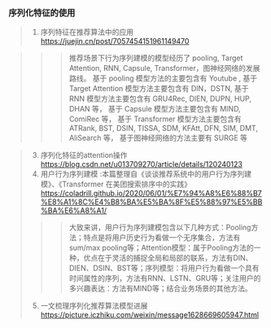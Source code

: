 ### 序列化特征的使用
>1. 序列特征在推荐算法中的应用 https://juejin.cn/post/7057454151961149470

  >>> 推荐场景下行为序列建模的模型经历了 pooling, Target Attention, RNN, Capsule, Transformer，图神经网络的发展路线。
>  >> 基于 pooling 模型方法的主要包含有 Youtube ,
>  >> 基于 Target Attention 模型方法主要包含有 DIN，DSTN,
>  >> 基于 RNN 模型方法主要包含有 GRU4Rec, DIEN, DUPN, HUP, DHAN 等，
>  >> 基于 Capsule 模型方法主要包含有 MIND, ComiRec 等，
>  >> 基于 Transformer 模型方法主要包含有 ATRank, BST, DSIN, TISSA, SDM, KFAtt, DFN, SIM, DMT, AliSearch 等，
>  >> 基于图神经网络的方法主要有 SURGE 等

>3. 序列化特征的attention操作 https://blog.csdn.net/u013709270/article/details/120240123
>4. 用户行为序列建模 :本篇整理自《谈谈推荐系统中的用户行为序列建模》、《Transformer 在美团搜索排序中的实践》 
 https://coladrill.github.io/2020/06/01/%E7%94%A8%E6%88%B7%E8%A1%8C%E4%B8%BA%E5%BA%8F%E5%88%97%E5%BB%BA%E6%A8%A1/
>>> 大致来讲，用户行为序列建模包含以下几种方式：Pooling方法；特点是将用户历史行为看做一个无序集合，方法有sum/max pooling等；Attention模型：属于Pooling方法的一种，优点在于灵活的捕捉全局和局部的联系，方法有DIN、DIEN、DSIN、BST等；序列模型：将用户行为看做一个具有时间属性的序列，方法有RNN、LSTN、GRU等；关注用户的多兴趣表达：方法有MIND等；结合业务场景的其他方法。
>5. 一文梳理序列化推荐算法模型进展 https://picture.iczhiku.com/weixin/message1628669605947.html
